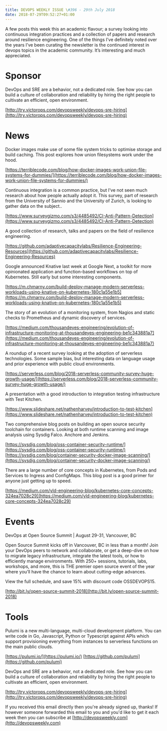 ```yaml
---
title: DEVOPS WEEKLY ISSUE \#396 - 29th July 2018 
date: 2018-07-29T09:52:27+01:00
---
```


A few posts this week this an academic flavour; a survey looking into continuous integration practices and a collection of papers and research around resilience engineering. One of the things I’ve definitely noted over the years I’ve been curating the newsletter is the continued interest in devops topics in the academic community. It’s interesting and much appreciated.


Sponsor
======

DevOps and SRE are a behavior, not a dedicated role. See how you can build a culture of collaboration and reliability by hiring the right people to cultivate an efficient, open environment.

[http://try.victorops.com/devopsweekly/devops-sre-hiring](http://try.victorops.com/devopsweekly/devops-sre-hiring)


News
====

Docker images make use of some file system tricks to optimise storage and build caching. This post explores how union filesystems work under the hood.

[https://terriblecode.com/blog/how-docker-images-work-union-file-systems-for-dummies/](https://terriblecode.com/blog/how-docker-images-work-union-file-systems-for-dummies/)


Continuous integration is a common practice, but I’ve not seen much research about how people actually adopt it. This survey, part of research from the University of Sannio and the University of Zurich, is looking to gather data on the subject..

[https://www.surveygizmo.com/s3/4485492/CI-Anti-Pattern-Detection](https://www.surveygizmo.com/s3/4485492/CI-Anti-Pattern-Detection)


A good collection of research, talks and papers on the field of resilience engineering.

[https://github.com/adaptivecapacitylabs/Resilience-Engineering-Resources](https://github.com/adaptivecapacitylabs/Resilience-Engineering-Resources)


Google announced Knative last week at Google Next, a toolkit for more opinionated application and function-based workflows on top of Kubernetes. Still early but some interesting components.

[https://m.chmarny.com/build-deploy-manage-modern-serverless-workloads-using-knative-on-kubernetes-180c1a55e1b5](https://m.chmarny.com/build-deploy-manage-modern-serverless-workloads-using-knative-on-kubernetes-180c1a55e1b5)


The story of an evolution of a monitoring system, from Nagios and static checks to Prometheus and dynamic discovery of services.

[https://medium.com/thousandeyes-engineering/evolution-of-infrastructure-monitoring-at-thousandeyes-engineering-be1c343881a7](https://medium.com/thousandeyes-engineering/evolution-of-infrastructure-monitoring-at-thousandeyes-engineering-be1c343881a7)


A roundup of a recent survey looking at the adoption of serverless technologies. Some sample bias, but interesting data on language usage and prior experience with public cloud environments.

[https://serverless.com/blog/2018-serverless-community-survey-huge-growth-usage/](https://serverless.com/blog/2018-serverless-community-survey-huge-growth-usage/)


A presentation with a good introduction to integration testing infrastructure with Test Kitchen.

[https://www.slideshare.net/nathenharvey/introduction-to-test-kitchen](https://www.slideshare.net/nathenharvey/introduction-to-test-kitchen)


Two comprehensive blog posts on building an open source security toolchain for containers. Looking at both runtime scanning and image analysis using Sysdig Falco. Anchore and Jenkins.

[https://sysdig.com/blog/oss-container-security-runtime/](https://sysdig.com/blog/oss-container-security-runtime/)
[https://sysdig.com/blog/container-security-docker-image-scanning/](https://sysdig.com/blog/container-security-docker-image-scanning/)


There are a large number of core concepts in Kubernetes, from Pods and Services to Ingress and ConfigMaps. This blog post is a good primer for anyone just getting up to speed.

[https://medium.com/yld-engineering-blog/kubernetes-core-concepts-324ea7028c29](https://medium.com/yld-engineering-blog/kubernetes-core-concepts-324ea7028c29)


Events
======

DevOps at Open Source Summit | August 29-31, Vancouver, BC

Open Source Summit kicks off in Vancouver, BC in less than a month! Join your DevOps peers to network and collaborate, or get a deep-dive on how to migrate legacy infrastructure, integrate the latest tools, or how to efficiently manage environments. With 250+ sessions, tutorials, labs, workshops, and more, this is THE premier open source event of the year where you’ll have the chance to learn about cutting-edge advances.

View the full schedule, and save 15% with discount code OSSDEVOPS15.

[http://bit.ly/open-source-summit-2018](http://bit.ly/open-source-summit-2018)


Tools
====

Pulumi is a new multi-language, multi-cloud development platform. You can write code in Go, Javascript, Python or Typescript against APIs which support provisioning everything from instances to serverless functions on the main public clouds.

[https://pulumi.io/](https://pulumi.io/)
[https://github.com/pulumi](https://github.com/pulumi)


DevOps and SRE are a behavior, not a dedicated role. See how you can build a culture of collaboration and reliability by hiring the right people to cultivate an efficient, open environment.

[http://try.victorops.com/devopsweekly/devops-sre-hiring](http://try.victorops.com/devopsweekly/devops-sre-hiring)


If you received this email directly then you're already signed up, thanks! If however someone forwarded this email to you and you'd like to get it each week then you can subscribe at [http://devopsweekly.com](http://devopsweekly.com)

